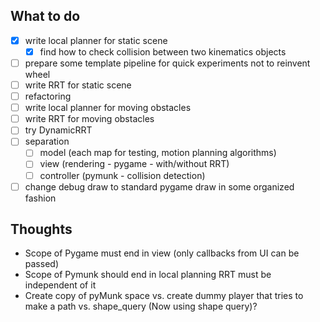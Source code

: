 ## What to do
- [x] write local planner for static scene
  - [x] find how to check collision between two kinematics objects
- [ ] prepare some template pipeline for quick experiments not to reinvent wheel
- [ ] write RRT for static scene
- [ ] refactoring
- [ ] write local planner for moving obstacles
- [ ] write RRT for moving obstacles
- [ ] try DynamicRRT
- [ ] separation
  - [ ] model (each map for testing, motion planning algorithms) 
  - [ ] view (rendering - pygame - with/without RRT) 
  - [ ] controller (pymunk - collision detection)
- [ ] change debug draw to standard pygame draw in some organized fashion

## Thoughts
- Scope of Pygame must end in view (only callbacks from UI can be passed)
- Scope of Pymunk should end in local planning RRT must be independent of it
- Create copy of pyMunk space vs. create dummy player that tries to make a path vs. shape_query (Now using shape query)?